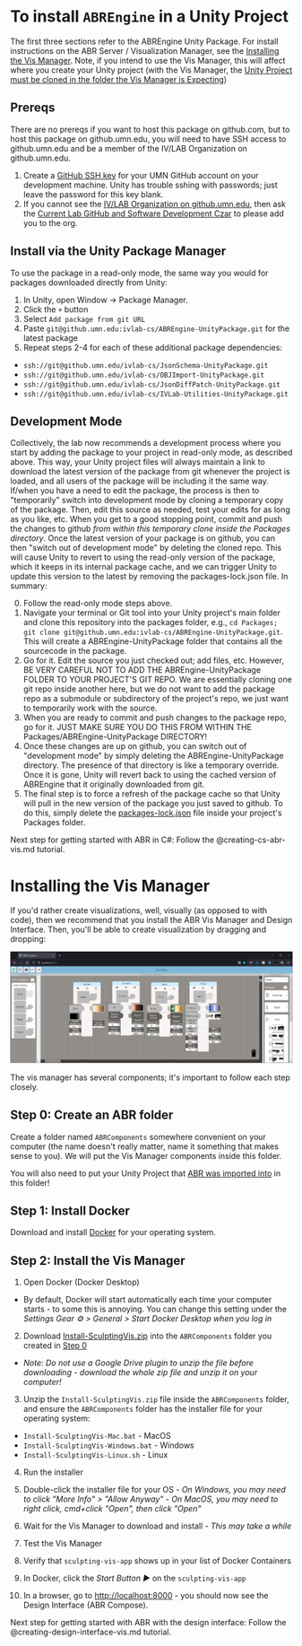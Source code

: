 # To install `ABREngine` in a Unity Project

The first three sections refer to the ABREngine Unity Package. For install instructions on the ABR Server / Visualization Manager, see the [Installing the Vis Manager](#installing-the-vis-manager). Note, if you intend to use the Vis Manager, this will affect where you create your Unity project (with the Vis Manager, the [Unity Project must be cloned in the folder the Vis Manager is Expecting](#step-0-create-an-abr-folder))

## Prereqs
There are no prereqs if you want to host this package on github.com, but to host this package on github.umn.edu, you will need to have SSH access to github.umn.edu and be a member of the IV/LAB Organization on github.umn.edu.
1. Create a [GitHub SSH key](https://docs.github.com/en/github-ae@latest/github/authenticating-to-github/connecting-to-github-with-ssh/generating-a-new-ssh-key-and-adding-it-to-the-ssh-agent) for your UMN GitHub account on your development machine.  Unity has trouble sshing with passwords; just leave the password for this key blank.
2. If you cannot see the [IV/LAB Organization on github.umn.edu](https://github.umn.edu/ivlab-cs), then ask the [Current Lab GitHub and Software Development Czar](https://docs.google.com/document/d/1p3N2YOQLKyyNpSSTtALgtXoB3Tchy4BVgEEbAG6KYfg/edit?skip_itp2_check=true&pli=1) to please add you to the org.

## Install via the Unity Package Manager
To use the package in a read-only mode, the same way you would for packages downloaded directly from Unity:
1. In Unity, open Window -> Package Manager.
2. Click the ```+``` button
3. Select ```Add package from git URL```
4. Paste ```git@github.umn.edu:ivlab-cs/ABREngine-UnityPackage.git``` for the latest package
5. Repeat steps 2-4 for each of these additional package dependencies:
  - `ssh://git@github.umn.edu/ivlab-cs/JsonSchema-UnityPackage.git`
  - `ssh://git@github.umn.edu/ivlab-cs/OBJImport-UnityPackage.git`
  - `ssh://git@github.umn.edu/ivlab-cs/JsonDiffPatch-UnityPackage.git`
  - `ssh://git@github.umn.edu/ivlab-cs/IVLab-Utilities-UnityPackage.git`

## Development Mode
Collectively, the lab now recommends a development process where you start by adding the package to your project in read-only mode, as described above.  This way, your Unity project files will always maintain a link to download the latest version of the package from git whenever the project is loaded, and all users of the package will be including it the same way.  If/when you have a need to edit the package, the process is then to "temporarily" switch into development mode by cloning a temporary copy of the package.  Then, edit this source as needed, test your edits for as long as you like, etc.  When you get to a good stopping point, commit and push the changes to github *from within this temporary clone inside the Packages directory*.  Once the latest version of your package is on github, you can then "switch out of development mode" by deleting the cloned repo.  This will cause Unity to revert to using the read-only version of the package, which it keeps in its internal package cache, and we can trigger Unity to update this version to the latest by removing the packages-lock.json file.  In summary:

0. Follow the read-only mode steps above.
1. Navigate your terminal or Git tool into your Unity project's main folder and clone this repository into the packages folder, e.g., ```cd Packages; git clone git@github.umn.edu:ivlab-cs/ABREngine-UnityPackage.git```.  This will create a ABREngine-UnityPackage folder that contains all the sourcecode in the package.
2. Go for it.  Edit the source you just checked out; add files, etc.  However, BE VERY CAREFUL NOT TO ADD THE ABREngine-UnityPackage FOLDER TO YOUR PROJECT'S GIT REPO.  We are essentially cloning one git repo inside another here, but we do not want to add the package repo as a submodule or subdirectory of the project's repo, we just want to temporarily work with the source.
3. When you are ready to commit and push changes to the package repo, go for it.  JUST MAKE SURE YOU DO THIS FROM WITHIN THE Packages/ABREngine-UnityPackage DIRECTORY!  
4. Once these changes are up on github, you can switch out of "development mode" by simply deleting the ABREngine-UnityPackage directory.  The presence of that directory is like a temporary override.  Once it is gone, Unity will revert back to using the cached version of ABREngine that it originally downloaded from git.
5. The final step is to force a refresh of the package cache so that Unity will pull in the new version of the package you just saved to github.  To do this, simply delete the [packages-lock.json](https://docs.unity3d.com/Manual/upm-conflicts-auto.html) file inside your project's Packages folder.

Next step for getting started with ABR in C#: Follow the @creating-cs-abr-vis.md tutorial.


# Installing the Vis Manager

If you'd rather create visualizations, well, visually (as opposed to with code), then we recommend that you install the ABR Vis Manager and Design Interface. Then, you'll be able to create visualization by dragging and dropping:

![ABR Design Interface](/DocumentationSrc~/manual/resources/design-interface-fire-wide.png)

The vis manager has several components; it's important to follow each step closely.

## Step 0: Create an ABR folder

Create a folder named `ABRComponents`  somewhere convenient on your computer
(the name doesn't really matter, name it something that makes sense to you). We
will put the Vis Manager components inside this folder.

You will also need to put your Unity Project that [ABR was imported into](#install-via-the-unity-package-manager) in this folder!


## Step 1: Install Docker

Download and install [Docker](https://www.docker.com/get-started) for your operating system.


## Step 2: Install the Vis Manager

1. Open Docker (Docker Desktop)
  - By default, Docker will start automatically each time your computer starts - to some this is annoying. You can change this setting under the *Settings Gear &#9881; > General > Start Docker Desktop when you log in*

2. Download [Install-SculptingVis.zip](https://drive.google.com/file/d/1olPz7oJL-fDPDPTyiHNAo7imozI9BpG2/view?usp=sharing) into the `ABRComponents` folder you created in [Step 0](#step-0-create-an-abr-folder)
  - *Note: Do not use a Google Drive plugin to unzip the file before downloading - download the whole zip file and unzip it on your computer!*

3. Unzip the `Install-SculptingVis.zip` file inside the `ABRComponents` folder, and ensure the `ABRComponents` folder has the installer file for your operating system:
  - `Install-SculptingVis-Mac.bat` - MacOS
  - `Install-SculptingVis-Windows.bat` - Windows
  - `Install-SculptingVis-Linux.sh` - Linux

4. Run the installer
  1. Double-click the installer file for your OS
    - *On Windows, you may need to click "More Info" > "Allow Anyway"*
    - *On MacOS, you may need to right click, cmd+click "Open", then click "Open"*
  2. Wait for the Vis Manager to download and install
    - *This may take a while*

5. Test the Vis Manager
  1. Verify that `sculpting-vis-app` shows up in your list of Docker Containers
  2. In Docker, click the *Start Button &#9654;* on the `sculpting-vis-app`
  3. In a browser, go to <http://localhost:8000> - you should now see the Design Interface (ABR Compose).

Next step for getting started with ABR with the design interface: Follow the @creating-design-interface-vis.md tutorial.